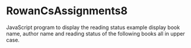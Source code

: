 # RowanCsAssignments8
JavaScript program to display the reading status example display book name, author name and reading status of the following books all in upper case.
